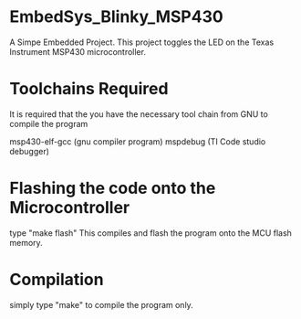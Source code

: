 # EmbedSys_Blinky_MSP430
A Simpe Embedded Project. This project toggles the LED on the Texas Instrument MSP430 microcontroller. 


# Toolchains Required
It is required that the you have the necessary tool chain from GNU to compile the program

msp430-elf-gcc (gnu compiler program)
mspdebug       (TI Code studio debugger)



# Flashing the code onto the Microcontroller
type "make flash"
This compiles and flash the program onto the MCU flash memory.


# Compilation
simply type "make" to compile the program only.
